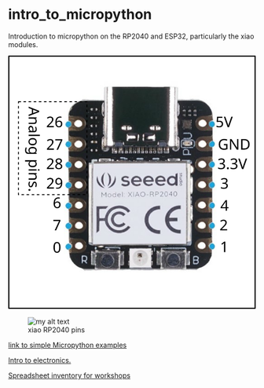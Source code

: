 # intro_to_micropython
Introduction to micropython on the RP2040 and ESP32, particularly the xiao modules.

![xiao2040](./images/xiao_rp2040.svg)
<figure>
  <img src="./images/images/xiao_rp2040.svg" width="400" alt="my alt text"/>
  <figcaption>xiao RP2040 pins</figcaption>
</figure>



[link to simple Micropython examples](https://ionian-specialist-1bb.notion.site/Simple-examples-using-XIAO-modules-and-Micropython-fdc9b43a77ea43ea92c72b8b70e38cb5)



[Intro to electronics.](https://roberthart56.github.io/SCFAB/SC_lab/Electronics/electronics_basics/electronic_basics.html)


[Spreadsheet inventory for workshops](https://docs.google.com/spreadsheets/d/1ea21Ol0HnfFcnW5KguXi43tg_k-Ri7uJ2SghusxsvjQ/edit?usp=sharing)

